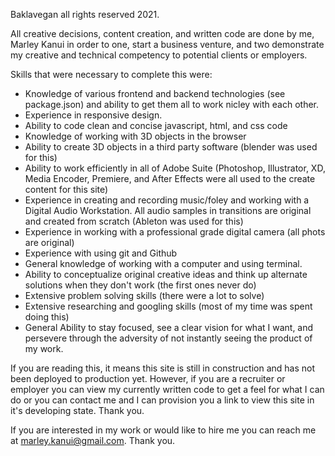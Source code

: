 Baklavegan all rights reserved 2021.

All creative decisions, content creation, and written code are done by me, Marley Kanui in order to one, start a business venture, and two demonstrate my creative and technical competency to potential clients or employers.

Skills that were necessary to complete this were:

- Knowledge of various frontend and backend technologies (see package.json) and ability to get them all to work nicley with each other.
- Experience in responsive design.
- Ability to code clean and concise javascript, html, and css code
- Knowledge of working with 3D objects in the browser
- Ability to create 3D objects in a third party software (blender was used for this)
- Ability to work efficiently in all of Adobe Suite (Photoshop, Illustrator, XD, Media Encoder, Premiere, and After Effects were all used to the create content for this site)
- Experience in creating and recording music/foley and working with a Digital Audio Workstation. All audio samples in transitions are original and created from scratch (Ableton was used for this)
- Experience in working with a professional grade digital camera (all phots are original)
- Experience with using git and Github
- General knowledge of working with a computer and using terminal.
- Ability to conceptualize original creative ideas and think up alternate solutions when they don't work (the first ones never do)
- Extensive problem solving skills (there were a lot to solve)
- Extensive researching and googling skills (most of my time was spent doing this)
- General Ability to stay focused, see a clear vision for what I want, and persevere through the adversity of not instantly seeing the product of my work.

If you are reading this, it means this site is still in construction and has not been deployed to production yet. However, if you are a recruiter or employer you can view my currently written code to get a feel for what I can do or you can contact me and I can provision you a link to view this site in it's developing state. Thank you.

If you are interested in my work or would like to hire me you can reach me at marley.kanui@gmail.com. Thank you.
